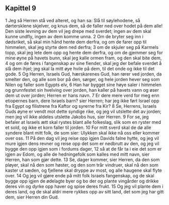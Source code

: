 ## Kapittel 9

1 Jeg så Herren stå ved alteret, og han sa: Slå til søylehodene, så dørtersklene skjelver, og knus dem, så de faller ned over hodet på dem alle! Den siste levning av dem vil jeg drepe med sverdet; ingen av dem skal kunne undfly, ingen av dem komme unna.
2 Om de bryter seg inn i dødsriket, så skal min hånd hente dem derfra, og om de farer opp til himmelen, skal jeg styrte dem ned derfra;
3 om de skjuler seg på Karmels topp, skal jeg lete dem opp og hente dem derfra, og om de gjemmer seg for mine øyne på havets bunn, skal jeg kalle ormen fram, og den skal bite dem,
4 og om de føres i fangenskap av sine fiender, skal jeg der befale sverdet å slå dem ihjel; jeg skal la mitt øye hvile på dem, til det onde og ikke til det gode.
5 Og Herren, Israels Gud, hærskarenes Gud, han rører ved jorden, da smelter den, og alle som bor på den, sørger, og hele jorden hever seg som Nilen og faller som Egypts elv,
6 Han har bygget sine høye saler i himmelen og grunnfestet sin hvelving over jorden, han kaller på havets vann og øser dem ut over jorden; Herren er hans navn.
7 Er dere mere verd for meg enn etiopernes barn, dere Israels barn? sier Herren; har jeg ikke ført Israel opp fra Egypt og filistrene fra Kaftor og syrerne fra Kir?
8 Se, Herrens, Israels Guds øyne er vendt mot dette syndige rike, og jeg vil utslette det av jorden; men jeg vil ikke aldeles utslette Jakobs hus, sier Herren.
9 For se, jeg befaler at Israels ætt skal rystes blant alle folkeslag, slik som en ryster med et sold, og ikke et korn faller til jorden.
10 For mitt sverd skal de dø alle syndere blant mitt folk, de som sier: Ulykken skal ikke nå oss eller kommer over oss.
11 På den dag vil jeg reise opp igjen Davids falne hytte, og jeg vil mure igjen dens revner og reise opp det som er nedbrutt av den, og jeg vil bygge den opp igjen som i fordums dager,
12 så at de får ta i eie det som er igjen av Edom, og alle de hedningefolk som kalles med mitt navn, sier Herren, han som gjør dette.
13 Se, dager kommer, sier Herren, da den som pløyer, skal nå den som høster, og den som trår vindruer, skal nå den som kaster ut sæden, og fjellene skal dryppe av most, og alle haugene skal flyte over.
14 Og jeg vil gjøre ende på mitt folk Israels fangenskap, og de skal bygge opp igjen de ødelagte byer og bo der og plante vingårder og drikke deres vin og dyrke opp haver og spise deres frukt.
15 Og jeg vil plante dem i deres land, og de skal aldri mere rykkes opp av sitt land, det som jeg har gitt dem, sier Herren din Gud.
